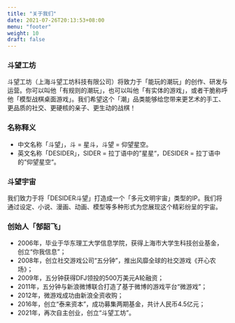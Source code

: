 ```yaml
---
title: "关于我们"
date: 2021-07-26T20:13:53+08:00
menu: "footer"
weight: 10
draft: false
---
```


### 斗望工坊

斗望工坊（上海斗望工坊科技有限公司）将致力于「能玩的潮玩」的创作、研发与运营。你可以叫他「有规则的潮玩」，也可以叫他「有实体的游戏」，或者干脆称呼他「模型战棋桌面游戏」。我们希望这个「潮」品类能够给您带来更艺术的手工、更品质的社交、更硬核的亲子、更生动的战棋！

### 名称释义

- 中文名称「斗望」，斗 = 星斗，斗望 = 仰望星空。
- 英文名称「DESIDER」，SIDER = 拉丁语中的”星星“，DESIDER = 拉丁语中的“仰望星空“。

### 斗望宇宙

我们致力于将「DESIDER斗望」打造成一个「多元文明宇宙」类型的IP。我们将通过设定、小说、漫画、动画、模型等多种形式为您展现这个精彩纷呈的宇宙。

### 创始人「郜韶飞」 

- 2006年，毕业于华东理工大学信息学院，获得上海市大学生科技创业基金，创立“你我信息”；
- 2008年，创立社交游戏公司“五分钟”，推出风靡全球的社交游戏《开心农场》；
- 2009年，五分钟获得DFJ领投的500万美元A轮融资；
- 2011年，五分钟与新浪微博联合打造了基于微博的游戏平台“微游戏”；
- 2012年，微游戏成功由新浪全资收购；
- 2016年，创立“泰来资本”，成功募集两期基金，共计人民币4.5亿元；
- 2021年，再次自主创业，创立“斗望工坊”。





